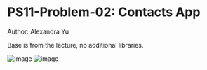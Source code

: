 # PS11-Problem-02: Contacts App
 Author: Alexandra Yu

Base is from the lecture, no additional libraries.


![image](https://user-images.githubusercontent.com/75063827/119366510-dead8580-bcd2-11eb-9ae3-364a8928b678.png)
![image](https://user-images.githubusercontent.com/75063827/119366567-ee2cce80-bcd2-11eb-8b5f-66b1c2c57fa2.png)
